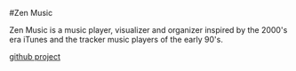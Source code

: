 #Zen Music

Zen Music is a music player, visualizer and organizer inspired by the 2000's era iTunes and the tracker music players of the early 90's.

[github project](https://github.com/milgra/zenmusic)
